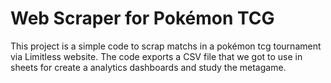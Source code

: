 # Web Scraper for Pokémon TCG
This project is a simple code to scrap matchs in a pokémon tcg tournament via Limitless website.
The code exports a CSV file that we got to use in sheets for create a analytics dashboards and study the metagame.
